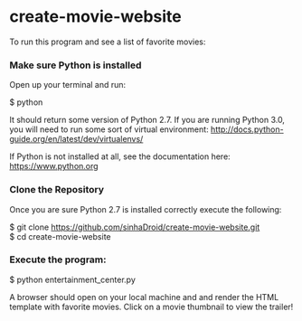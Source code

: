 # create-movie-website
To run this program and see a list of favorite movies:

<h3>Make sure Python is installed</h3>
Open up your terminal and run:<br>

$ python<br>

It should return some version of Python 2.7. If you are running Python 3.0, you will need to run some sort of virtual environment: http://docs.python-guide.org/en/latest/dev/virtualenvs/

If Python is not installed at all, see the documentation here: https://www.python.org

<h3>Clone the Repository</h3>
Once you are sure Python 2.7 is installed correctly execute the following:

$ git clone https://github.com/sinhaDroid/create-movie-website.git<br>
$ cd create-movie-website

<h3>Execute the program:</h3>
$ python entertainment_center.py

A browser should open on your local machine and and render the HTML template with favorite movies. Click on a movie thumbnail to view the trailer!
